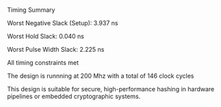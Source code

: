 Timing Summary

Worst Negative Slack (Setup): 3.937 ns

Worst Hold Slack: 0.040 ns

Worst Pulse Width Slack: 2.225 ns

All timing constraints met

The design is runnning at 200 Mhz with a total of 146 clock cycles

This design is suitable for secure, high-performance hashing in hardware pipelines or embedded cryptographic systems.

